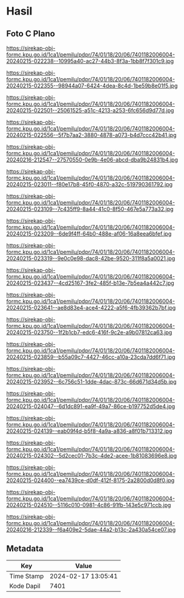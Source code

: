 # Hasil

## Foto C Plano

https://sirekap-obj-formc.kpu.go.id/1ca1/pemilu/pdpr/74/01/18/20/06/7401182006004-20240215-022238--10995a40-ac27-44b3-8f3a-1bb8f7f301c9.jpg

https://sirekap-obj-formc.kpu.go.id/1ca1/pemilu/pdpr/74/01/18/20/06/7401182006004-20240215-022355--98944a07-6424-4dea-8c4d-1be59b8e01f5.jpg

https://sirekap-obj-formc.kpu.go.id/1ca1/pemilu/pdpr/74/01/18/20/06/7401182006004-20240215-022501--25061525-a51c-4213-a253-6fc656d9d77d.jpg

https://sirekap-obj-formc.kpu.go.id/1ca1/pemilu/pdpr/74/01/18/20/06/7401182006004-20240215-022556--5f7b7aa2-3880-4878-a073-b4d7ccc42b41.jpg

https://sirekap-obj-formc.kpu.go.id/1ca1/pemilu/pdpr/74/01/18/20/06/7401182006004-20240216-212547--27570550-0e9b-4e06-abcd-dba9b24831b4.jpg

https://sirekap-obj-formc.kpu.go.id/1ca1/pemilu/pdpr/74/01/18/20/06/7401182006004-20240215-023011--f80e17b8-45f0-4870-a32c-519790361792.jpg

https://sirekap-obj-formc.kpu.go.id/1ca1/pemilu/pdpr/74/01/18/20/06/7401182006004-20240215-023109--7c435ff9-8a44-41c0-8f50-467e5a773a32.jpg

https://sirekap-obj-formc.kpu.go.id/1ca1/pemilu/pdpr/74/01/18/20/06/7401182006004-20240215-023209--6de9f4ff-64b0-488e-af06-16a8eea6bfef.jpg

https://sirekap-obj-formc.kpu.go.id/1ca1/pemilu/pdpr/74/01/18/20/06/7401182006004-20240215-023319--9e0c0e98-dac8-42be-9520-311f8a5a0021.jpg

https://sirekap-obj-formc.kpu.go.id/1ca1/pemilu/pdpr/74/01/18/20/06/7401182006004-20240215-023437--4cd25167-3fe2-485f-b13e-7b5ea4a442c7.jpg

https://sirekap-obj-formc.kpu.go.id/1ca1/pemilu/pdpr/74/01/18/20/06/7401182006004-20240215-023641--ae8d83e4-ace4-4222-a5f6-4fb39362b7bf.jpg

https://sirekap-obj-formc.kpu.go.id/1ca1/pemilu/pdpr/74/01/18/20/06/7401182006004-20240215-023750--1f2b1cb7-edc6-416f-9c2e-a9b07812ca63.jpg

https://sirekap-obj-formc.kpu.go.id/1ca1/pemilu/pdpr/74/01/18/20/06/7401182006004-20240215-023859--b55a09c7-4427-46cc-a10a-23cda7dd6f71.jpg

https://sirekap-obj-formc.kpu.go.id/1ca1/pemilu/pdpr/74/01/18/20/06/7401182006004-20240215-023952--6c756c51-1dde-4dac-873c-66d671d34d5b.jpg

https://sirekap-obj-formc.kpu.go.id/1ca1/pemilu/pdpr/74/01/18/20/06/7401182006004-20240215-024047--6d1dc891-ea9f-49a7-86ce-b197752d5de4.jpg

https://sirekap-obj-formc.kpu.go.id/1ca1/pemilu/pdpr/74/01/18/20/06/7401182006004-20240215-024139--eab09f4d-b5f8-4a9a-a836-a8f01b713312.jpg

https://sirekap-obj-formc.kpu.go.id/1ca1/pemilu/pdpr/74/01/18/20/06/7401182006004-20240215-024302--5d2cec01-7b3c-4de2-acee-1b81083696e8.jpg

https://sirekap-obj-formc.kpu.go.id/1ca1/pemilu/pdpr/74/01/18/20/06/7401182006004-20240215-024400--ea7439ce-d0df-412f-8175-2a2800d0d8f0.jpg

https://sirekap-obj-formc.kpu.go.id/1ca1/pemilu/pdpr/74/01/18/20/06/7401182006004-20240215-024510--5116c010-0981-4c86-91fb-143e5c971ccb.jpg

https://sirekap-obj-formc.kpu.go.id/1ca1/pemilu/pdpr/74/01/18/20/06/7401182006004-20240216-212339--f6a409e2-5dae-44a2-b13c-2a430a54ce07.jpg


## Metadata

| Key        | Value               |
| ---------- | ------------------- |
| Time Stamp | 2024-02-17 13:05:41 |
| Kode Dapil | 7401                |



